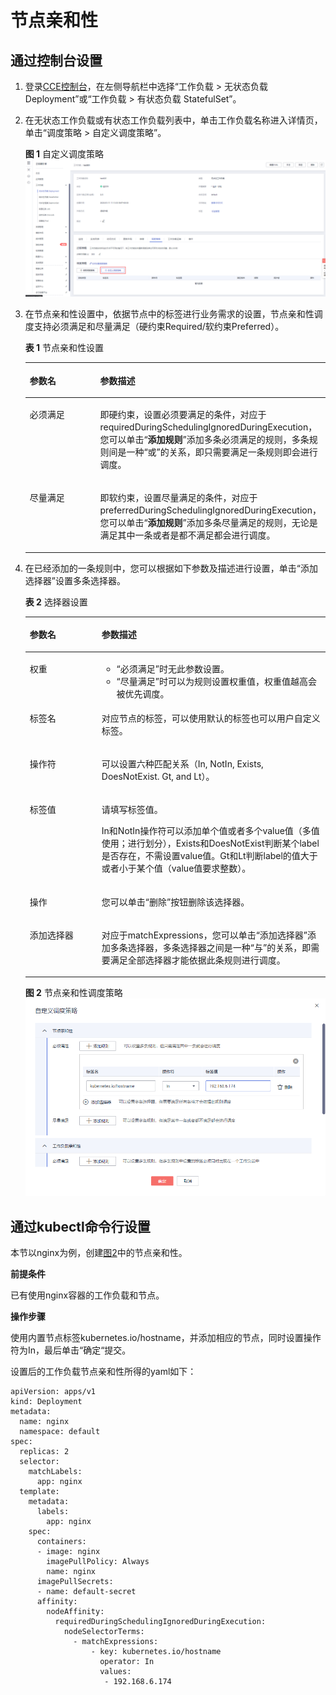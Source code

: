 # 节点亲和性<a name="cce_01_0232"></a>

## 通过控制台设置<a name="section14975195565810"></a>

1.  登录[CCE控制台](https://console.huaweicloud.com/cce2.0/?utm_source=helpcenter)，在左侧导航栏中选择“工作负载 \> 无状态负载 Deployment”或“工作负载 \> 有状态负载 StatefulSet”。
2.  在无状态工作负载或有状态工作负载列表中，单击工作负载名称进入详情页，单击“调度策略 \> 自定义调度策略”。

    **图 1**  自定义调度策略<a name="fig1149695815347"></a>  
    ![](figures/自定义调度策略.png "自定义调度策略")

3.  在节点亲和性设置中，依据节点中的标签进行业务需求的设置，节点亲和性调度支持必须满足和尽量满足（硬约束Required/软约束Preferred）。

    **表 1**  节点亲和性设置

    <a name="table202751247311"></a>
    <table><thead align="left"><tr id="row6275154232"><th class="cellrowborder" valign="top" width="23.95%" id="mcps1.2.3.1.1"><p id="p11274641534"><a name="p11274641534"></a><a name="p11274641534"></a>参数名</p>
    </th>
    <th class="cellrowborder" valign="top" width="76.05%" id="mcps1.2.3.1.2"><p id="p12747418317"><a name="p12747418317"></a><a name="p12747418317"></a>参数描述</p>
    </th>
    </tr>
    </thead>
    <tbody><tr id="row1327511413311"><td class="cellrowborder" valign="top" width="23.95%" headers="mcps1.2.3.1.1 "><p id="p1827516415318"><a name="p1827516415318"></a><a name="p1827516415318"></a>必须满足</p>
    </td>
    <td class="cellrowborder" valign="top" width="76.05%" headers="mcps1.2.3.1.2 "><p id="p1427512410317"><a name="p1427512410317"></a><a name="p1427512410317"></a>即硬约束，设置必须要满足的条件，对应于requiredDuringSchedulingIgnoredDuringExecution，您可以单击“<strong id="b121103210127"><a name="b121103210127"></a><a name="b121103210127"></a>添加规则</strong>”添加多条必须满足的规则，多条规则间是一种“或”的关系，即只需要满足一条规则即会进行调度。</p>
    </td>
    </tr>
    <tr id="row112751441939"><td class="cellrowborder" valign="top" width="23.95%" headers="mcps1.2.3.1.1 "><p id="p172751442316"><a name="p172751442316"></a><a name="p172751442316"></a>尽量满足</p>
    </td>
    <td class="cellrowborder" valign="top" width="76.05%" headers="mcps1.2.3.1.2 "><p id="p12275164932"><a name="p12275164932"></a><a name="p12275164932"></a>即软约束，设置尽量满足的条件，对应于preferredDuringSchedulingIgnoredDuringExecution，您可以单击“<strong id="b81279971912"><a name="b81279971912"></a><a name="b81279971912"></a>添加规则</strong>”添加多条尽量满足的规则，无论是满足其中一条或者是都不满足都会进行调度。</p>
    </td>
    </tr>
    </tbody>
    </table>

4.  在已经添加的一条规则中，您可以根据如下参数及描述进行设置，单击“添加选择器”设置多条选择器。

    **表 2**  选择器设置

    <a name="table3820121171412"></a>
    <table><thead align="left"><tr id="row118208114146"><th class="cellrowborder" valign="top" width="23.95%" id="mcps1.2.3.1.1"><p id="p8820141131410"><a name="p8820141131410"></a><a name="p8820141131410"></a>参数名</p>
    </th>
    <th class="cellrowborder" valign="top" width="76.05%" id="mcps1.2.3.1.2"><p id="p7820141131415"><a name="p7820141131415"></a><a name="p7820141131415"></a>参数描述</p>
    </th>
    </tr>
    </thead>
    <tbody><tr id="row15200152610330"><td class="cellrowborder" valign="top" width="23.95%" headers="mcps1.2.3.1.1 "><p id="p131524913015"><a name="p131524913015"></a><a name="p131524913015"></a>权重</p>
    </td>
    <td class="cellrowborder" valign="top" width="76.05%" headers="mcps1.2.3.1.2 "><a name="ul4338261346"></a><a name="ul4338261346"></a><ul id="ul4338261346"><li>“必须满足”时无此参数设置。</li><li>“尽量满足”时可以为规则设置权重值，权重值越高会被优先调度。</li></ul>
    </td>
    </tr>
    <tr id="row2082010171412"><td class="cellrowborder" valign="top" width="23.95%" headers="mcps1.2.3.1.1 "><p id="p168202112145"><a name="p168202112145"></a><a name="p168202112145"></a>标签名</p>
    </td>
    <td class="cellrowborder" valign="top" width="76.05%" headers="mcps1.2.3.1.2 "><p id="p982013151417"><a name="p982013151417"></a><a name="p982013151417"></a>对应节点的标签，可以使用默认的标签也可以用户自定义标签。</p>
    </td>
    </tr>
    <tr id="row782019181410"><td class="cellrowborder" valign="top" width="23.95%" headers="mcps1.2.3.1.1 "><p id="p198241835201413"><a name="p198241835201413"></a><a name="p198241835201413"></a>操作符</p>
    </td>
    <td class="cellrowborder" valign="top" width="76.05%" headers="mcps1.2.3.1.2 "><p id="p882119117140"><a name="p882119117140"></a><a name="p882119117140"></a>可以设置六种匹配关系（In, NotIn, Exists, DoesNotExist. Gt, and Lt）。</p>
    </td>
    </tr>
    <tr id="row14631352121414"><td class="cellrowborder" valign="top" width="23.95%" headers="mcps1.2.3.1.1 "><p id="p9463125251410"><a name="p9463125251410"></a><a name="p9463125251410"></a>标签值</p>
    </td>
    <td class="cellrowborder" valign="top" width="76.05%" headers="mcps1.2.3.1.2 "><p id="p16464155219144"><a name="p16464155219144"></a><a name="p16464155219144"></a>请填写标签值。</p>
    <p id="p35182478198"><a name="p35182478198"></a><a name="p35182478198"></a>In和NotIn操作符可以添加单个值或者多个value值（多值使用；进行划分），Exists和DoesNotExist判断某个label是否存在，不需设置value值。Gt和Lt判断label的值大于或者小于某个值（value值要求整数）。</p>
    </td>
    </tr>
    <tr id="row09151254201410"><td class="cellrowborder" valign="top" width="23.95%" headers="mcps1.2.3.1.1 "><p id="p19915155416141"><a name="p19915155416141"></a><a name="p19915155416141"></a>操作</p>
    </td>
    <td class="cellrowborder" valign="top" width="76.05%" headers="mcps1.2.3.1.2 "><p id="p2915054201417"><a name="p2915054201417"></a><a name="p2915054201417"></a>您可以单击“删除”按钮删除该选择器。</p>
    </td>
    </tr>
    <tr id="row134525715142"><td class="cellrowborder" valign="top" width="23.95%" headers="mcps1.2.3.1.1 "><p id="p845155741412"><a name="p845155741412"></a><a name="p845155741412"></a>添加选择器</p>
    </td>
    <td class="cellrowborder" valign="top" width="76.05%" headers="mcps1.2.3.1.2 "><p id="p1145757121416"><a name="p1145757121416"></a><a name="p1145757121416"></a>对应于matchExpressions，您可以单击“添加选择器”添加多条选择器，多条选择器之间是一种“与”的关系，即需要满足全部选择器才能依据此条规则进行调度。</p>
    </td>
    </tr>
    </tbody>
    </table>

    **图 2**  节点亲和性调度策略<a name="fig13873204920274"></a>  
    ![](figures/节点亲和性调度策略.png "节点亲和性调度策略")


## 通过kubectl命令行设置<a name="section9155952131619"></a>

本节以nginx为例，创建[图2](#fig13873204920274)中的节点亲和性。

**前提条件**

已有使用nginx容器的工作负载和节点。

**操作步骤**

使用内置节点标签kubernetes.io/hostname，并添加相应的节点，同时设置操作符为In，最后单击“确定“提交。

设置后的工作负载节点亲和性所得的yaml如下：

```
apiVersion: apps/v1
kind: Deployment
metadata:
  name: nginx
  namespace: default
spec:
  replicas: 2
  selector:
    matchLabels:
      app: nginx
  template:
    metadata:
      labels:
        app: nginx
    spec:
      containers:
      - image: nginx 
        imagePullPolicy: Always
        name: nginx
      imagePullSecrets:
      - name: default-secret
      affinity:
        nodeAffinity:
          requiredDuringSchedulingIgnoredDuringExecution:
            nodeSelectorTerms:
              - matchExpressions:
                  - key: kubernetes.io/hostname
                    operator: In
                    values:
                     - 192.168.6.174
```

